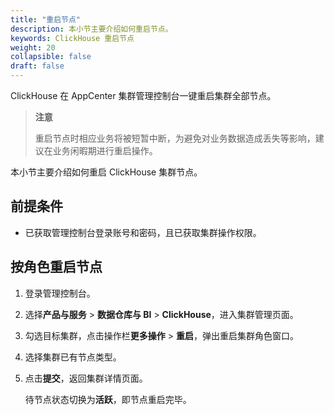 ```yaml
---
title: "重启节点"
description: 本小节主要介绍如何重启节点。 
keywords: ClickHouse 重启节点
weight: 20
collapsible: false
draft: false
---
```




ClickHouse 在 AppCenter 集群管理控制台一键重启集群全部节点。

> **注意**
> 
> 重启节点时相应业务将被短暂中断，为避免对业务数据造成丢失等影响，建议在业务闲暇期进行重启操作。

本小节主要介绍如何重启 ClickHouse 集群节点。

## 前提条件

- 已获取管理控制台登录账号和密码，且已获取集群操作权限。

## 按角色重启节点

1. 登录管理控制台。
2. 选择**产品与服务** > **数据仓库与 BI** > **ClickHouse**，进入集群管理页面。
3. 勾选目标集群，点击操作栏**更多操作** > **重启**，弹出重启集群角色窗口。
4. 选择集群已有节点类型。
5. 点击**提交**，返回集群详情页面。

    待节点状态切换为**活跃**，即节点重启完毕。
